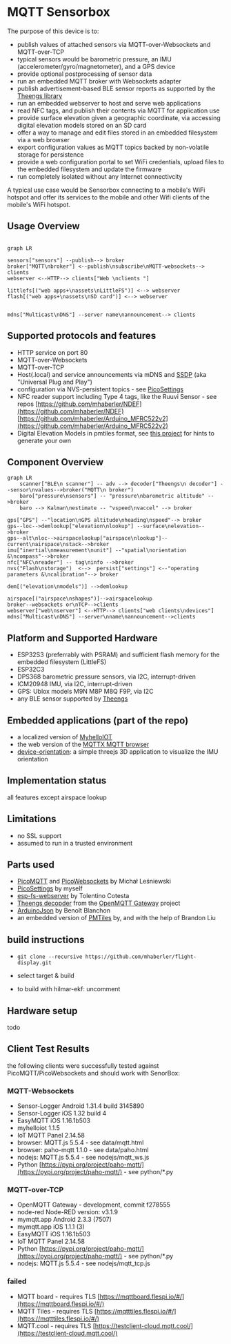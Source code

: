 # MQTT Sensorbox

The purpose of this device is to:

- publish values of attached sensors via MQTT-over-Websockets and MQTT-over-TCP
- typical sensors would be barometric pressure, an IMU (accelerometer/gyro/magnetometer), and a GPS device
- provide optional postprocessing of sensor data
- run an embedded MQTT broker with Websockets adapter
- publish advertisement-based BLE sensor reports as supported by the [Theengs library](https://github.com/theengs/decoder)
- run an embedded webserver to host and serve web applications
- read NFC tags, and publish their contents via MQTT for application use
- provide surface elevation given a geographic coordinate, via accessing digital elevation models stored on an SD card
- offer a way to manage and edit files stored in an embedded filesystem via a web browser
- export configuration values as MQTT topics backed by non-volatile storage for persistence
- provide a web configuration portal to set WiFi credentials, upload files to the  embedded filesystem and update the firmware
- run completely isolated without any Internet connectivcity

A typical use case would be Sensorbox connecting to a mobile's WiFi hotspot and offer its services to the mobile and other Wifi clients of the mobile's WiFi hotspot.

## Usage Overview

```mermaid

graph LR

sensors["sensors"] --publish--> broker
broker["MQTT\nbroker"] <--publish\nsubscribe\nMQTT-websockets--> clients
webserver <--HTTP--> clients["Web \nclients "]

littlefs[("web apps+\nassets\nLittleFS")] <--> webserver
flash[("web apps+\nassets\nSD card")] <--> webserver


mdns["Multicast\nDNS"] --server name\nannouncement--> clients

```

## Supported protocols and features

- HTTP service on port 80
- MQTT-over-Websockets
- MQTT-over-TCP
- Host(.local) and service announcements via mDNS and [SSDP](https://github.com/luc-github/ESP32SSDP#2.0.0) (aka "Universal Plug and Play")
- configuration via NVS-persistent topics - see [PicoSettings](https://github.com/mhaberler/PicoSettings)
- NFC reader support including Type 4 tags, like the Ruuvi Sensor - see repos [https://github.com/mhaberler/NDEF](https://github.com/mhaberler/NDEF) [https://github.com/mhaberler/Arduino_MFRC522v2](https://github.com/mhaberler/Arduino_MFRC522v2)
- Digital Elevation Models in pmtiles format, see [this project](https://github.com/mhaberler/embedded-protomaps) for hints to generate your own

## Component Overview

```mermaid
graph LR
    scanner["BLE\n scanner"] -- adv --> decoder["Theengs\n decoder"] --sensor\nvalues-->broker("MQTT\n broker")
    baro["pressure\nsensors"] -- "pressure\nbarometric altitude" -->broker
    baro --> Kalman\nestimate -- "vspeed\nvaccel" --> broker

gps["GPS"] --"location\nGPS altitude\nheading\nspeed"--> broker
gps--loc-->demlookup["elevation\nlookup"] --surface\nelevation-->broker
gps--alt\nloc-->airspacelookup["airspace\nlookup"]--current\nairspace\nstack-->broker
imu["inertial\nmeasurement\nunit"] --"spatial\norientation &\ncompass"-->broker
nfc["NFC\nreader"] -- tag\ninfo -->broker
nvs("Flash\nstorage")  <-->  persist["settings"] <--"operating parameters &\ncalibration"--> broker 

dem[("elevation\nmodels")] -->demlookup

airspace[("airspace\nshapes")]-->airspacelookup
broker--websockets or\nTCP-->clients
webserver["web\nserver"] <--HTTP--> clients["web clients\ndevices"]
mdns["Multicast\nDNS"] --server\nname\nannouncement-->clients
```

## Platform and Supported Hardware

- ESP32S3 (preferrably with PSRAM) and sufficient flash memory for the embedded filesystem (LittleFS)
- ESP32C3
- DPS368 barometric pressure sensors, via I2C, interrupt-driven
- ICM20948 IMU, via I2C, interrupt-driven
- GPS: Ublox models M9N M8P M8Q F9P, via I2C
- any BLE sensor supported by [Theengs](https://decoder.theengs.io/devices/devices.html)

## Embedded applications (part of the repo)

- a localized version of [MyhelloIOT](https://github.com/adrianromero/myhelloiot)
- the web version of the [MQTTX MQTT browser](https://github.com/emqx/MQTTX)
- [device-orientation](https://github.com/mhaberler/device-orientation): a simple threejs 3D application to visualize the IMU orientation

## Implementation status

all features except airspace lookup

## Limitations

- no SSL support
- assumed to run in a trusted environment

## Parts used

- [PicoMQTT](https://github.com/mlesniew/PicoMQTT)  and [PicoWebsockets](https://github.com/mlesniew/PicoWebsocket) by Michał Leśniewski
- [PicoSettings](https://github.com/mhaberler/PicoSettings) by myself
- [esp-fs-webserver](https://github.com/cotestatnt/esp-fs-webserver) by Tolentino Cotesta
- [Theengs decopder](https://github.com/theengs/decoder) from the [OpenMQTT Gateway](https://docs.openmqttgateway.com/) project
- [ArduinoJson](https://arduinojson.org/) by  Benoît Blanchon
- an embedded version of [PMTiles](https://github.com/protomaps/PMTiles) by, and with the help of Brandon Liu


## build instructions

- `git clone --recursive https://github.com/mhaberler/flight-display.git`
- select target & build

- to build with hilmar-ekf: uncomment 

## Hardware setup

todo

## Client Test Results

the following clients were successfully tested against PicoMQTT/PicoWebsockets and should work with SenorBox:

### MQTT-Websockets

- Sensor-Logger Android 1.31.4 build 3145890
- Sensor-Logger iOS 1.32 build 4
- EasyMQTT iOS 1.16.1b503
- myhelloiot 1.1.5
- IoT MQTT Panel 2.14.58
- browser: MQTT.js 5.5.4 - see data/mqtt.html
- browser: paho-mqtt 1.1.0 - see data/paho.html
- nodejs: MQTT.js 5.5.4 - see nodejs/mqtt_ws.js
- Python [https://pypi.org/project/paho-mqtt/](https://pypi.org/project/paho-mqtt/) - see python/*.py

### MQTT-over-TCP

- OpenMQTT Gateway - development, commit f278555
- node-red Node-RED version: v3.1.9
- mymqtt.app Android 2.3.3 (7507)
- mymqtt.app iOS 1.1.1 (3)
- EasyMQTT iOS 1.16.1b503
- IoT MQTT Panel 2.14.58
- Python [https://pypi.org/project/paho-mqtt/](https://pypi.org/project/paho-mqtt/) - see python/*.py
- nodejs: MQTT.js 5.5.4 - see nodejs/mqtt_tcp.js

### failed

- MQTT board - requires TLS  [https://mqttboard.flespi.io/#/](https://mqttboard.flespi.io/#/)
- MQTT Tiles - requires TLS  [https://mqtttiles.flespi.io/#/](https://mqtttiles.flespi.io/#/)
- MQTT.cool - requires TLS   [https://testclient-cloud.mqtt.cool/](https://testclient-cloud.mqtt.cool/)